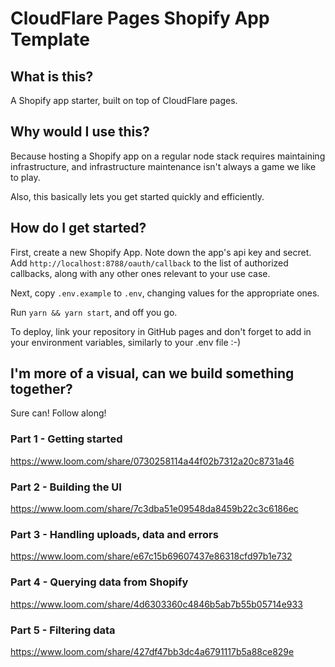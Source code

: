 # CloudFlare Pages Shopify App Template

## What is this?
A Shopify app starter, built on top of CloudFlare pages.

## Why would I use this?
Because hosting a Shopify app on a regular node stack requires maintaining infrastructure, and infrastructure maintenance isn't always a game we like to play.

Also, this basically lets you get started quickly and efficiently.

## How do I get started?
First, create a new Shopify App. Note down the app's api key and secret.
Add `http://localhost:8788/oauth/callback` to the list of authorized callbacks, along with any other ones relevant to your use case.

Next, copy `.env.example` to `.env`, changing values for the appropriate ones.

Run `yarn && yarn start`, and off you go. 

To deploy, link your repository in GitHub pages and don't forget to add in your environment variables, similarly to your .env file :-)

## I'm more of a visual, can we build something together?
Sure can! Follow along!

### Part 1 - Getting started
https://www.loom.com/share/0730258114a44f02b7312a20c8731a46


### Part 2 - Building the UI
https://www.loom.com/share/7c3dba51e09548da8459b22c3c6186ec

### Part 3 - Handling uploads, data and errors
https://www.loom.com/share/e67c15b69607437e86318cfd97b1e732

### Part 4 - Querying data from Shopify
https://www.loom.com/share/4d6303360c4846b5ab7b55b05714e933

### Part 5 - Filtering data
https://www.loom.com/share/427df47bb3dc4a6791117b5a88ce829e
